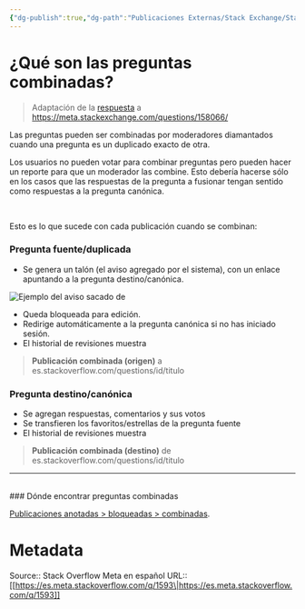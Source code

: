 ```yaml
---
{"dg-publish":true,"dg-path":"Publicaciones Externas/Stack Exchange/Stack Overflow en español/Stack Overflow en español Meta/es.meta.stackoverflow.com-1593.md","permalink":"/publicaciones-externas/stack-exchange/stack-overflow-en-espanol/stack-overflow-en-espanol-meta/es-meta-stackoverflow-com-1593/","title":"¿Qué son las preguntas combinadas?","hide":true,"noteIcon":"\"0\"","created":"2024-04-03T12:49:10.373-06:00","updated":"2024-04-05T16:44:00.143-06:00"}
---
```


# ¿Qué son las preguntas combinadas?

> Adaptación de la [respuesta][1] a https://meta.stackexchange.com/questions/158066/ <!-- what-are-merged-questions/ -->

Las preguntas pueden ser combinadas por moderadores diamantados cuando una pregunta es un duplicado exacto de otra.

Los usuarios no pueden votar para combinar preguntas pero pueden hacer un reporte para que un moderador las combine. Esto debería hacerse sólo en los casos  que las respuestas de la pregunta a fusionar tengan sentido como respuestas a la pregunta canónica.

<br>

Esto es lo que sucede con cada publicación cuando se combinan:

### Pregunta fuente/duplicada

- Se genera un talón (el aviso agregado por el sistema), con un enlace apuntando a la pregunta destino/canónica.

 ![Ejemplo del aviso sacado de <!-- http://es.stackoverflow.com/q/52238/127 -->][2]

- Queda bloqueada para edición.
- Redirige automáticamente a la pregunta canónica si no has iniciado sesión.
- El historial de revisiones muestra

 > **Publicación combinada (origen)** a es.stackoverflow.com/questions/id/titulo


### Pregunta destino/canónica

- Se agregan respuestas, comentarios y sus votos
- Se transfieren los favoritos/estrellas de la pregunta fuente 
- El historial de revisiones muestra

 > **Publicación combinada (destino)** de es.stackoverflow.com/questions/id/titulo

---

<br>
### Dónde encontrar preguntas combinadas

[Publicaciones anotadas > bloqueadas > combinadas][3]. 


  [1]: https://meta.stackexchange.com/a/158067/
  [2]: https://i.stack.imgur.com/BVKOT.png
  [3]: https://es.stackoverflow.com/annotated-posts?tab=locked&filter=merged

# Metadata
Source:: Stack Overflow Meta en español
URL:: [[https://es.meta.stackoverflow.com/q/1593\|https://es.meta.stackoverflow.com/q/1593]]

